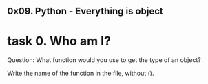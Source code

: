 
## 0x09. Python - Everything is object

# task 0. Who am I?
Question: What function would you use to get the type of an object?

Write the name of the function in the file, without ().
